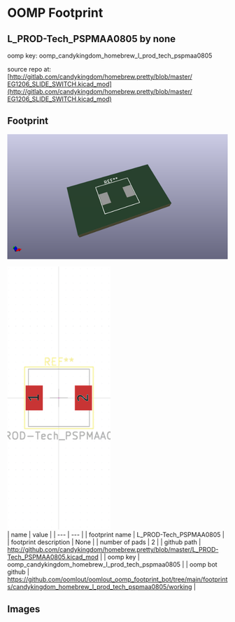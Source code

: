 # OOMP Footprint  
## L_PROD-Tech_PSPMAA0805  by none  
  
oomp key: oomp_candykingdom_homebrew_l_prod_tech_pspmaa0805  
  
source repo at: [http://gitlab.com/candykingdom/homebrew.pretty/blob/master/‎EG1206‎_SLIDE_SWITCH.kicad_mod](http://gitlab.com/candykingdom/homebrew.pretty/blob/master/‎EG1206‎_SLIDE_SWITCH.kicad_mod)  
## Footprint  
  
[![working_kicad_pcb_3d.png](working_kicad_pcb_3d_600.png)](working_kicad_pcb_3d.png)  
  
[![working.png](working_600.png)](working.png)  
| name | value | 
| --- | --- | 
| footprint name | L_PROD-Tech_PSPMAA0805 | 
| footprint description | None | 
| number of pads | 2 | 
| github path | http://github.com/candykingdom/homebrew.pretty/blob/master/L_PROD-Tech_PSPMAA0805.kicad_mod | 
| oomp key | oomp_candykingdom_homebrew_l_prod_tech_pspmaa0805 | 
| oomp bot github | https://github.com/oomlout/oomlout_oomp_footprint_bot/tree/main/footprints/candykingdom_homebrew_l_prod_tech_pspmaa0805/working | 
## Images  
